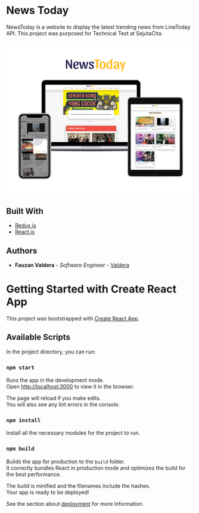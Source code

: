 # News Today

NewsToday is a website to display the latest trending news from LineToday API. This project was purposed for Technical Test at SejutaCita.

![plot](./mockup.jpg)

## Built With

- [Redux.js](https://redux.js.org/)
- [React.js](https://reactjs.org/)

## Authors

- **Fauzan Valdera** - _Software Engineer_ - [Valdera](https://github.com/Valdera)

# Getting Started with Create React App

This project was bootstrapped with [Create React App](https://github.com/facebook/create-react-app).

## Available Scripts

In the project directory, you can run:

### `npm start`

Runs the app in the development mode.\
Open [http://localhost:3000](http://localhost:3000) to view it in the browser.

The page will reload if you make edits.\
You will also see any lint errors in the console.

### `npm install`

Install all the necessary modules for the project to run.

### `npm build`

Builds the app for production to the `build` folder.\
It correctly bundles React in production mode and optimizes the build for the best performance.

The build is minified and the filenames include the hashes.\
Your app is ready to be deployed!

See the section about [deployment](https://facebook.github.io/create-react-app/docs/deployment) for more information.

